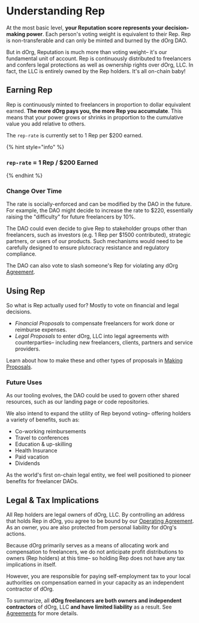 # Understanding Rep

At the most basic level, **your Reputation score represents your decision-making power**. Each person's voting weight is equivalent to their Rep. Rep is non-transferable and can only be minted and burned by the dOrg DAO.

But in dOrg, Reputation is much more than voting weight– it's our fundamental unit of account. Rep is continuously distributed to freelancers and confers legal protections as well as ownership rights over dOrg, LLC. In fact, the LLC is entirely owned by the Rep holders. It's all on-chain baby!

## Earning Rep

Rep is continuously minted to freelancers in proportion to dollar equivalent earned. **The more dOrg pays you, the more Rep you accumulate**. This means that your power grows or shrinks in proportion to the cumulative value you add relative to others.

The `rep-rate` is currently set to 1 Rep per $200 earned.

{% hint style="info" %}
### `rep-rate` = 1 Rep / $200 Earned
{% endhint %}

### Change Over Time

The rate is socially-enforced and can be modified by the DAO in the future. For example, the DAO might decide to increase the rate to $220, essentially raising the "difficulty" for future freelancers by 10%.

The DAO could even decide to give Rep to stakeholder groups other than freelancers, such as investors \(e.g. 1 Rep per $1500 contributed\), strategic partners, or users of our products. Such mechanisms would need to be carefully designed to ensure plutocracy resistance and regulatory compliance.

The DAO can also vote to slash someone's Rep for violating any dOrg [Agreement](../working-together/agreements.md).

## Using Rep

So what is Rep actually used for? Mostly to vote on financial and legal decisions.

* _Financial Proposals_ to compensate freelancers for work done or reimburse expenses.
* _Legal Proposals_ to enter dOrg, LLC into legal agreements with counterparties– including new freelancers, clients, partners and service providers.

Learn about how to make these and other types of proposals in [Making Proposals](https://github.com/dOrgTech/handbook/tree/0a72d59d518b1df0c2a1f7e2d2cab35dee4f2048/how-to/making-proposals.md).

### Future Uses

As our tooling evolves, the DAO could be used to govern other shared resources, such as our landing page or code repositories.

We also intend to expand the utility of Rep beyond voting– offering holders a variety of benefits, such as:

* Co-working reimbursements
* Travel to conferences
* Education & up-skilling
* Health Insurance
* Paid vacation
* Dividends

As the world's first on-chain legal entity, we feel well positioned to pioneer benefits for freelancer DAOs.

## Legal & Tax Implications

All Rep holders are legal owners of dOrg, LLC. By controlling an address that holds Rep in dOrg, you agree to be bound by our [Operating Agreement](../working-together/agreements.md). As an owner, you are also protected from personal liability for dOrg's actions.

Because dOrg primarily serves as a means of allocating work and compensation to freelancers, we do not anticipate profit distributions to owners \(Rep holders\) at this time– so holding Rep does not have any tax implications in itself.

However, you are responsible for paying self-employment tax to your local authorities on compensation earned in your capacity as an independent contractor of dOrg.

To summarize, all **dOrg freelancers are both owners and independent contractors** of dOrg, LLC **and have limited liability** as a result. See [Agreements](../working-together/agreements.md) for more details.

